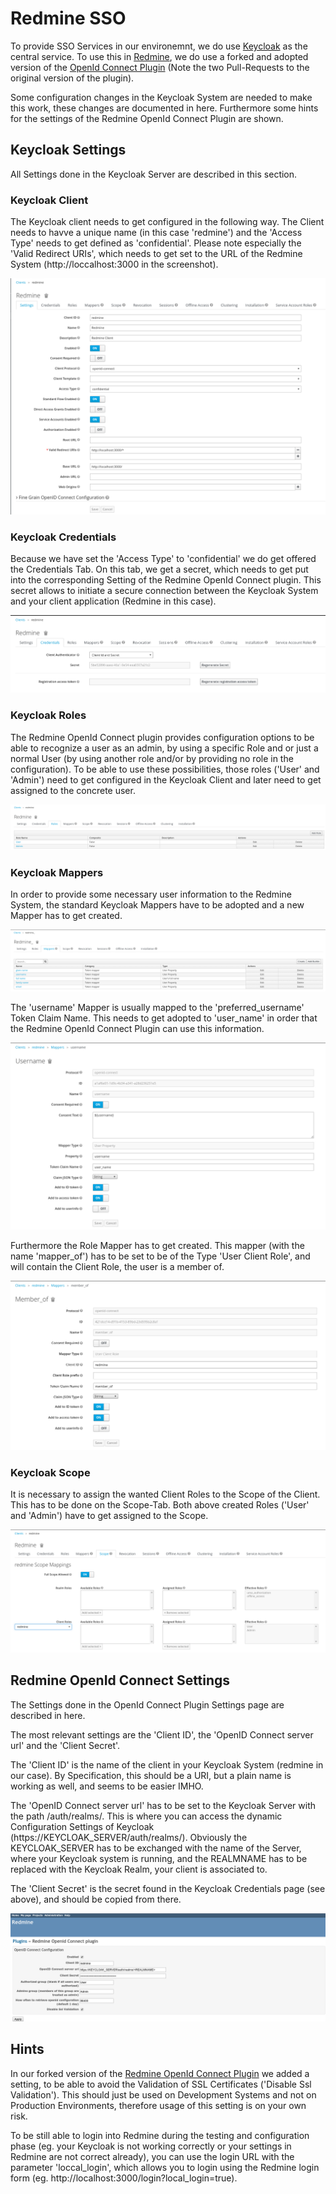 # Redmine SSO

To provide SSO Services in our environemnt, we do use [Keycloak](http://www.keycloak.org/) as the central service. To use this in [Redmine](http://www.redmine.org/), we do use a forked and adopted version of the [OpenId Connect Plugin](https://bitbucket.org/triplem74/redmine_openid_connect) (Note the two Pull-Requests to the original version of the plugin).

Some configuration changes in the Keycloak System are needed to make this work, these changes are documented in here. Furthermore some hints for the settings of the Redmine OpenId Connect Plugin are shown.  

## Keycloak Settings

All Settings done in the Keycloak Server are described in this section.

### Keycloak Client

The Keycloak client needs to get configured in the following way. The Client needs to havve a unique name (in this case 'redmine') and the 'Access Type' needs to get defined as 'confidential'. Please note especially the 'Valid Redirect URIs', which needs to get set to the URL of the Redmine System (http://loccalhost:3000 in the screenshot).

![Keycloak Redmine Client](../assets/redmine_sso/keycloak_client.png)

### Keycloak Credentials

Because we have set the 'Access Type' to 'confidential' we do get offered the Credentials Tab. On this tab, we get a secret, which needs to get put into the corresponding Setting of the Redmine OpenId Connect plugin. This secret allows to initiate a secure connection between the Keycloak System and your client application (Redmine in this case).

![Keycloak Credentials](../assets/redmine_sso/keycloak_client_credentials.png)

### Keycloak Roles

The Redmine OpenId Connect plugin provides configuration options to be able to recognize a user as an admin, by using a specific Role and or just a normal User (by using another role and/or by providing no role in the configuration). To be able to use these possibilities, those roles ('User' and 'Admin') need to get configured in the Keycloak Client and later need to get assigned to the concrete user.

![Keycloak Roles](../assets/redmine_sso/keycloak_roles.png)

### Keycloak Mappers

In order to provide some necessary user information to the Redmine System, the standard Keycloak Mappers have to be adopted and a new Mapper has to get created.

![Keycloak Mapper](../assets/redmine_sso/keycloak_mappers.png)

The 'username' Mapper is usually mapped to the 'preferred_username' Token Claim Name. This needs to get adopted to 'user_name' in order that the Redmine OpenId Connect Plugin can use this information.

![Keycloak Username Mapper](../assets/redmine_sso/keycloak_mapper_username.png)

Furthermore the Role Mapper has to get created. This mapper (with the name 'mapper_of') has to be set to be of the Type 'User Client Role', and will contain the Client Role, the user is a member of.   

![Keacloak Role Mapper](../assets/redmine_sso/keycloak_mapper_roles.png)

### Keycloak Scope

It is necessary to assign the wanted Client Roles to the Scope of the Client. This has to be done on the Scope-Tab. Both above created Roles ('User' and 'Admin') have to get assigned to the Scope.

![Keycloak Scope](../assets/redmine_sso/keycloak_scope.png)

## Redmine OpenId Connect Settings

The Settings done in the OpenId Connect Plugin Settings page are described in here.

The most relevant settings are the 'Client ID', the 'OpenID Connect server url' and the 'Client Secret'.

The 'Client ID' is the name of the client in your Keycloak System (redmine in our case). By Specification, this should be a URI, but a plain name is working as well, and seems to be easier IMHO.

The 'OpenID Connect server url' has to be set to the Keycloak Server with the path /auth/realms/<REALMNAME>. This is where you can access the dynamic Configuration Settings of Keycloak (https://KEYCLOAK_SERVER/auth/realms/<REALMNAME>). Obviously the KEYCLOAK_SERVER has to be exchanged with the name of the Server, where your Keycloak system is running, and the REALMNAME has to be replaced with the Keycloak Realm, your client is associated to.

The 'Client Secret' is the secret found in the Keycloak Credentials page (see above), and should be copied from there.

![Redmine OpenId Connect Plugin Settings](../assets/redmine_sso/redmine_openid_plugin_setting.png)

## Hints

In our forked version of the [Redmine OpenId Connect Plugin](https://bitbucket.org/triplem74/redmine_openid_connect) we added a setting, to be able to avoid the Validation of SSL Certificates ('Disable Ssl Validation'). This should just be used on Development Systems and not on Production Environments, therefore usage of this setting is on your own risk.

To be still able to login into Redmine during the testing and configuration phase (eg. your Keycloak is not working correctly or your settings in Redmine are not correct already), you can use the login URL with the parameter 'loccal_login', which allows you to login using the Redmine login form (eg. http://localhost:3000/login?local_login=true).
